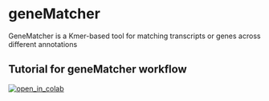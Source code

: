 # geneMatcher
GeneMatcher is a Kmer-based tool for matching transcripts or genes across different annotations


## Tutorial for geneMatcher workflow

<a href="https://colab.research.google.com/github/DBRetina/geneBag/blob/main/geneMatcher/workflow.ipynb"><img alt="open_in_colab" src="https://colab.research.google.com/assets/colab-badge.svg"></a>
